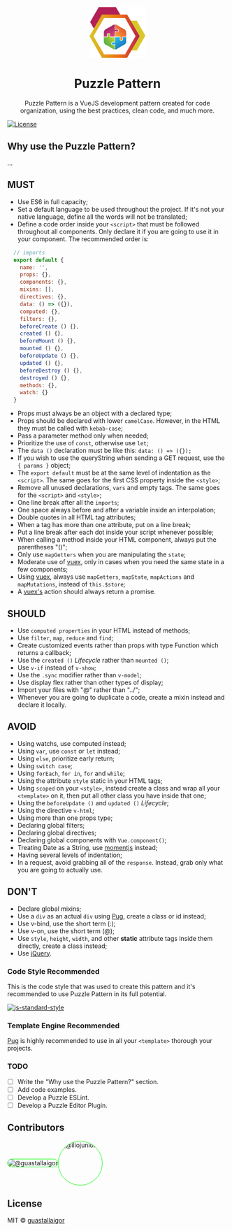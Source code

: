 <div align="center">
  <img src="puzzle.png" width="128px">
  <h1>Puzzle Pattern</h1>
</div>

<p align="center">
  Puzzle Pattern is a VueJS development pattern created for code organization, using the best practices, clean code, and much more.
</p>

[![License](https://img.shields.io/badge/license-MIT-blue.svg)](https://raw.githubusercontent.com/guastallaigor/hare/master/LICENSE)

## Why use the Puzzle Pattern?

...

## MUST

* Use ES6 in full capacity;
* Set a default language to be used throughout the project. If it's not your native language, define all the words will not be translated;
* Define a code order inside your `<script>` that must be followed throughout all components. Only declare it if you are going to use it in your component. The recommended order is:
```javascript
  // imports
  export default {
    name: '',
    props: {},
    components: {},
    mixins: [],
    directives: {},
    data: () => ({}),
    computed: {},
    filters: {},
    beforeCreate () {},
    created () {},
    beforeMount () {},
    mounted () {},
    beforeUpdate () {},
    updated () {},
    beforeDestroy () {},
    destroyed () {},
    methods: {},
    watch: {}
  }
```
* Props must always be an object with a declared type;
* Props should be declared with lower `camelCase`. However, in the HTML they must be called with `kebab-case`;
* Pass a parameter method only when needed;
* Prioritize the use of `const`, otherwise use `let`;
* The `data ()` declaration must be like this: `data: () => ({});`
* If you wish to use the queryString when sending a GET request, use the `{ params }` object;
* The `export default` must be at the same level of indentation as the `<script>`. The same goes for the first CSS property inside the `<style>`;
* Remove all unused declarations, `vars` and empty tags. The same goes for the `<script>` and `<style>`;
* One line break after all the `imports`;
* One space always before and after a variable inside an interpolation;
* Double quotes in all HTML tag attributes;
* When a tag has more than one attribute, put on a line break;
* Put a line break after each dot inside your script whenever possible;
* When calling a method inside your HTML component, always put the parentheses "()";
* Only use `mapGetters` when you are manipulating the `state`;
* Moderate use of [vuex](https://github.com/vuejs/vuex), only in cases when you need the same state in a few components;
* Using [vuex](https://github.com/vuejs/vuex), always use `mapGetters`, `mapState`, `mapActions` and `mapMutations`, instead of `this.$store`;
* A [vuex's](https://github.com/vuejs/vuex) action should always return a promise.

## SHOULD

* Use `computed properties` in your HTML instead of methods;
* Use `filter`, `map`, `reduce` and `find`;
* Create customized events rather than props with type Function which returns a callback;
* Use the `created ()` _Lifecycle_ rather than `mounted ()`;
* Use `v-if` instead of `v-show`;
* Use the `.sync` modifier rather than `v-model`;
* Use display flex rather than other types of display;
* Import your files with "@" rather than "../";
* Whenever you are going to duplicate a code, create a mixin instead and declare it locally.

## AVOID

* Using watchs, use computed instead;
* Using `var`, use `const` or `let` instead;
* Using `else`, prioritize early return;
* Using `switch case`;
* Using `forEach`, `for in`, `for` and `while`;
* Using the attribute `style` static in your HTML tags;
* Using `scoped` on your `<style>`, instead create a class and wrap all your `<template>` on it, then put all other class you have inside that one;
* Using the `beforeUpdate ()` and `updated ()` _Lifecycle_;
* Using the directive `v-html`;
* Using more than one props type;
* Declaring global filters;
* Declaring global directives;
* Declaring global components with `Vue.component()`;
* Treating Date as a String, use [momentjs](https://momentjs.com/) instead;
* Having several levels of indentation;
* In a request, avoid grabbing all of the `response`. Instead, grab only what you are going to actually use.

## DON'T

* Declare global mixins;
* Use a `div` as an actual `div` using [Pug](https://github.com/pugjs/pug), create a class or id instead;
* Use v-bind, use the short term (:);
* Use v-on, use the short term (@);
* Use `style`, `height`, `width`, and other __static__ attribute tags inside them directly, create a class instead;
* Use [jQuery](https://jquery.com/).

### Code Style Recommended

This is the code style that was used to create this pattern and it's recommended to use Puzzle Pattern in its full potential.

[![js-standard-style](https://cdn.rawgit.com/feross/standard/master/badge.svg)](https://github.com/feross/standard)

### Template Engine Recommended

[Pug](https://github.com/pugjs/pug) is highly recommended to use in all your `<template>` thorough your projects.

### TODO

* [ ] Write the "Why use the Puzzle Pattern?" section.
* [ ] Add code examples.
* [ ] Develop a Puzzle ESLint.
* [ ] Develop a Puzzle Editor Plugin.

## Contributors

<div style="display:flex;flex-direction:row;align-items:center">
  <div >
    <img
      src="https://avatars3.githubusercontent.com/u/22016005?s=460&v=4"
      style="border-radius:80px;border:1px solid #00FF00" width="100px" height="100px"
      alt="@guastallaigor">
  </div>
  <img
    src="https://avatars0.githubusercontent.com/u/13594186?s=460&v=4"
    width="100px"
    height="100px"
    alt="@iliojunior"
    style="border-radius:50%;border:1px solid #00FF00">
</div>

## License

MIT © [guastallaigor](https://github.com/guastallaigor/puzzle-pattern)
